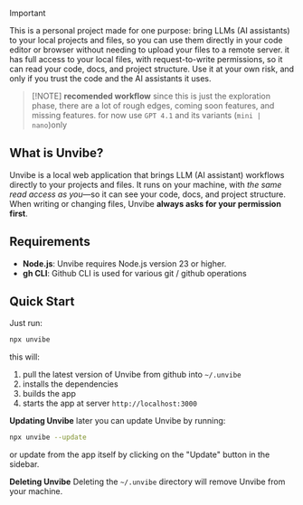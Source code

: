 > [!IMPORTANT]
> This is a personal project made for one purpose: bring LLMs (AI assistants) to your local projects and files, so you can use them directly in your code editor or browser without needing to upload your files to a remote server.
> it has full access to your local files, with request-to-write permissions, so it can read your code, docs, and project structure.
> Use it at your own risk, and only if you trust the code and the AI assistants it uses.

> [!NOTE] **recomended workflow** since this is just the exploration phase, there are a lot of rough edges, coming soon features, and missing features.
> for now use `GPT 4.1` and its variants (`mini | nano`)only

## What is Unvibe?

Unvibe is a local web application that brings LLM (AI assistant) workflows directly to your projects and files. It runs on your machine, with _the same read access as you_—so it can see your code, docs, and project structure. When writing or changing files, Unvibe **always asks for your permission first**.

## Requirements

- **Node.js**: Unvibe requires Node.js version 23 or higher.
- **gh CLI**: Github CLI is used for various git / github operations

## Quick Start

Just run:

```bash
npx unvibe
```

this will:

1. pull the latest version of Unvibe from github into `~/.unvibe`
2. installs the dependencies
3. builds the app
4. starts the app at server `http://localhost:3000`

**Updating Unvibe** later you can update Unvibe by running:

```bash
npx unvibe --update
```

or update from the app itself by clicking on the "Update" button in the sidebar.

**Deleting Unvibe** Deleting the `~/.unvibe` directory will remove Unvibe from your machine.
